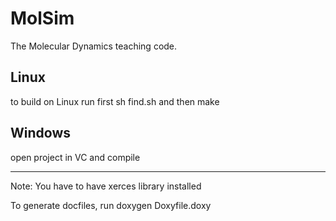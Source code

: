 MolSim
===

The Molecular Dynamics teaching code.


Linux
---
to build on Linux run first sh find.sh 
and then make


Windows
---
open project in VC and compile




---
Note:
You have to have xerces library installed

To generate docfiles, run doxygen Doxyfile.doxy
